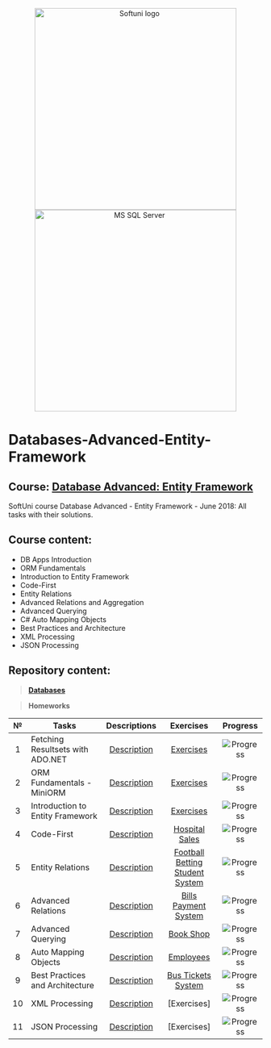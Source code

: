 <p align="center">
	<a href="https://softuni.bg/"><img src="https://www.jobs.bg/assets/logo/2017-09-01/b_6e048c01c340d967f2a6e540e9825d46.png" alt="Softuni logo" width="400" align="center"></a>
	<a href="https://docs.microsoft.com/en-us/ef/"><img src="https://cdn-images-1.medium.com/max/1600/1*19hDux91qpoShfe7tXE5xg.png" alt="MS SQL Server" width="400" align="center"></a>
<p>


# Databases-Advanced-Entity-Framework

## Course: [Database Advanced: Entity Framework](https://softuni.bg/trainings/1972/databases-advanced-entity-framework-june-2018)
SoftUni course Database Advanced - Entity Framework - June 2018: All tasks with their solutions.

## Course content:
- DB Apps Introduction
- ORM Fundamentals
- Introduction to Entity Framework
- Code-First
- Entity Relations
- Advanced Relations and Aggregation
- Advanced Querying 
- C# Auto Mapping Objects
- Best Practices and Architecture
- XML Processing
- JSON Processing

## Repository content:

> **[Databases](https://github.com/dobroslav-atanasov/Databases-Advanced-Entity-Framework/tree/master/Databases)**

> **Homeworks**

№	|Tasks										|Descriptions																										|Exercises																																		|Progress																														
:--:|-------------------------------------------|:-----------------------------------------------------------------------------------------------------------------:|:---------------------------------------------------------------------------------------------------------------------------------------------:|:---------------:
1	|Fetching Resultsets with ADO.NET			|[Description](https://github.com/dobroslav-atanasov/Databases-Advanced-Entity-Framework/tree/master/Resources)		|[Exercises](https://github.com/dobroslav-atanasov/Databases-Advanced-Entity-Framework/tree/master/01.FetchingResultsetsWithADO.NET)			|![Progress](http://progressed.io/bar/100?title=completed)
2	|ORM Fundamentals - MiniORM					|[Description](https://github.com/dobroslav-atanasov/Databases-Advanced-Entity-Framework/tree/master/Resources)		|[Exercises](https://github.com/dobroslav-atanasov/Databases-Advanced-Entity-Framework/tree/master/02.ORMFundamentals)							|![Progress](http://progressed.io/bar/100?title=completed)
3	|Introduction to Entity Framework			|[Description](https://github.com/dobroslav-atanasov/Databases-Advanced-Entity-Framework/tree/master/Resources)		|[Exercises](https://github.com/dobroslav-atanasov/Databases-Advanced-Entity-Framework/tree/master/03.IntroductionToEntityFramework)			|![Progress](http://progressed.io/bar/100?title=completed)
4	|Code-First									|[Description](https://github.com/dobroslav-atanasov/Databases-Advanced-Entity-Framework/tree/master/Resources)		|[Hospital](https://github.com/dobroslav-atanasov/Databases-Advanced-Entity-Framework/tree/master/04.CodeFirst/Hospital)<br>[Sales](https://github.com/dobroslav-atanasov/Databases-Advanced-Entity-Framework/tree/master/04.CodeFirst/Sales)	|![Progress](http://progressed.io/bar/100?title=completed)
5	|Entity Relations							|[Description](https://github.com/dobroslav-atanasov/Databases-Advanced-Entity-Framework/tree/master/Resources)		|[Football Betting](https://github.com/dobroslav-atanasov/Databases-Advanced-Entity-Framework/tree/master/05.EntityRelations/FootballBetting)<br>[Student System](https://github.com/dobroslav-atanasov/Databases-Advanced-Entity-Framework/tree/master/05.EntityRelations/StudentSystem)		|![Progress](http://progressed.io/bar/100?title=completed)
6	|Advanced Relations							|[Description](https://github.com/dobroslav-atanasov/Databases-Advanced-Entity-Framework/tree/master/Resources)		|[Bills Payment System](https://github.com/dobroslav-atanasov/Databases-Advanced-Entity-Framework/tree/master/06.AdvancedRelations)				|![Progress](http://progressed.io/bar/100?title=completed)
7	|Advanced Querying							|[Description](https://github.com/dobroslav-atanasov/Databases-Advanced-Entity-Framework/tree/master/Resources)		|[Book Shop](https://github.com/dobroslav-atanasov/Databases-Advanced-Entity-Framework/tree/master/07.AdvancedQuerying)							|![Progress](http://progressed.io/bar/100?title=completed)
8	|Auto Mapping Objects						|[Description](https://github.com/dobroslav-atanasov/Databases-Advanced-Entity-Framework/tree/master/Resources)		|[Employees](https://github.com/dobroslav-atanasov/Databases-Advanced-Entity-Framework/tree/master/08.AutoMappingObjects)						|![Progress](http://progressed.io/bar/100?title=completed)
9	|Best Practices and Architecture			|[Description](https://github.com/dobroslav-atanasov/Databases-Advanced-Entity-Framework/tree/master/Resources)		|[Bus Tickets System](https://github.com/dobroslav-atanasov/Databases-Advanced-Entity-Framework/tree/master/09.BestPracticesAndArchitecture/BusTicketsSystem)						|![Progress](http://progressed.io/bar/50)
10	|XML Processing								|[Description](https://github.com/dobroslav-atanasov/Databases-Advanced-Entity-Framework/tree/master/Resources)		|[Exercises]																																	|![Progress](http://progressed.io/bar/0)
11	|JSON Processing							|[Description](https://github.com/dobroslav-atanasov/Databases-Advanced-Entity-Framework/tree/master/Resources)		|[Exercises]																																	|![Progress](http://progressed.io/bar/0)
